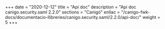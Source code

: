 +++
date        = "2020-12-12"
title       = "Api doc"
description = "Api doc canigo.security.saml 2.2.0"
sections    = "Canigó"
enllac		= "/canigo-fwk-docs/documentacio-llibreries/canigo.security.saml/2.2.0/api-doc/"
weight		= 5
+++
